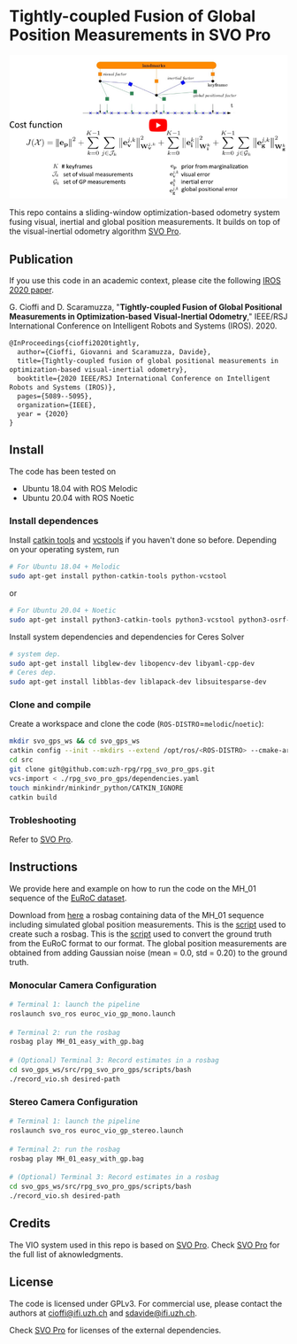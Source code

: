 # Tightly-coupled Fusion of Global Position Measurements in SVO Pro

[![Tightly-coupled Fusion of Global Position Measurements in SVO Pro](doc/images/git_img.png)](https://youtu.be/jC_KiRLs6CY)

This repo contains a sliding-window optimization-based odometry system fusing visual, inertial and global position measurements. 
It builds on top of the visual-inertial odometry algorithm [SVO Pro](https://github.com/uzh-rpg/rpg_svo_pro_open).

## Publication
If you use this code in an academic context, please cite the following [IROS 2020 paper](https://rpg.ifi.uzh.ch/docs/IROS20_Cioffi.pdf).

G. Cioffi and D. Scaramuzza,
"**Tightly-coupled Fusion of Global Positional Measurements in Optimization-based Visual-Inertial Odometry**,"
IEEE/RSJ International Conference on Intelligent Robots and Systems (IROS). 2020.

```
@InProceedings{cioffi2020tightly,
  author={Cioffi, Giovanni and Scaramuzza, Davide},
  title={Tightly-coupled fusion of global positional measurements in optimization-based visual-inertial odometry},
  booktitle={2020 IEEE/RSJ International Conference on Intelligent Robots and Systems (IROS)},
  pages={5089--5095},
  organization={IEEE},
  year = {2020}
}
```

## Install

The code has been tested on

* Ubuntu 18.04 with ROS Melodic
* Ubuntu 20.04 with ROS Noetic

### Install dependences

Install [catkin tools](https://catkin-tools.readthedocs.io/en/latest/installing.html) and [vcstools](https://github.com/dirk-thomas/vcstool) if you haven't done so before. Depending on your operating system, run
```sh
# For Ubuntu 18.04 + Melodic
sudo apt-get install python-catkin-tools python-vcstool
```
or
```sh
# For Ubuntu 20.04 + Noetic
sudo apt-get install python3-catkin-tools python3-vcstool python3-osrf-pycommon
```
Install system dependencies and dependencies for Ceres Solver
```sh
# system dep.
sudo apt-get install libglew-dev libopencv-dev libyaml-cpp-dev 
# Ceres dep.
sudo apt-get install libblas-dev liblapack-dev libsuitesparse-dev
```

### Clone and compile

Create a workspace and clone the code (`ROS-DISTRO`=`melodic`/`noetic`):
```sh
mkdir svo_gps_ws && cd svo_gps_ws
catkin config --init --mkdirs --extend /opt/ros/<ROS-DISTRO> --cmake-args -DCMAKE_BUILD_TYPE=Release
cd src
git clone git@github.com:uzh-rpg/rpg_svo_pro_gps.git
vcs-import < ./rpg_svo_pro_gps/dependencies.yaml
touch minkindr/minkindr_python/CATKIN_IGNORE
catkin build
```

### Trobleshooting

Refer to [SVO Pro](https://github.com/uzh-rpg/rpg_svo_pro_open#troubleshooting).

## Instructions

We provide here and example on how to run the code on the MH_01 sequence of the [EuRoC dataset](https://projects.asl.ethz.ch/datasets/doku.php?id=kmavvisualinertialdatasets).

Download from [here](https://download.ifi.uzh.ch/rpg/svo_pro_gps/) a rosbag containing data of the MH_01 sequence including simulated global position measurements. 
This is the [script](https://github.com/uzh-rpg/rpg_svo_pro_gps/blob/master/scripts/python/include_simulated_gp_in_rosbag.py) used to create such a rosbag. 
This is the [script](https://github.com/uzh-rpg/rpg_svo_pro_gps/tree/master/svo_benchmarking/dataset_tools#extract-groundtruth) used to convert the ground truth from the EuRoC format to our format.
The global position measurements are obtained from adding Gaussian noise (mean = 0.0, std = 0.20) to the ground truth.


### Monocular Camera Configuration

```sh
# Terminal 1: launch the pipeline
roslaunch svo_ros euroc_vio_gp_mono.launch

# Terminal 2: run the rosbag
rosbag play MH_01_easy_with_gp.bag

# (Optional) Terminal 3: Record estimates in a rosbag
cd svo_gps_ws/src/rpg_svo_pro_gps/scripts/bash
./record_vio.sh desired-path
```

### Stereo Camera Configuration

```sh
# Terminal 1: launch the pipeline
roslaunch svo_ros euroc_vio_gp_stereo.launch

# Terminal 2: run the rosbag
rosbag play MH_01_easy_with_gp.bag

# (Optional) Terminal 3: Record estimates in a rosbag
cd svo_gps_ws/src/rpg_svo_pro_gps/scripts/bash
./record_vio.sh desired-path
```

## Credits

The VIO system used in this repo is based on [SVO Pro](https://github.com/uzh-rpg/rpg_svo_pro_open). Check [SVO Pro](https://github.com/uzh-rpg/rpg_svo_pro_open) for the full list of aknowledgments.

## License

The code is licensed under GPLv3. For commercial use, please contact the authors at cioffi@ifi.uzh.ch and sdavide@ifi.uzh.ch.

Check [SVO Pro](https://github.com/uzh-rpg/rpg_svo_pro_open) for licenses of the external dependencies.